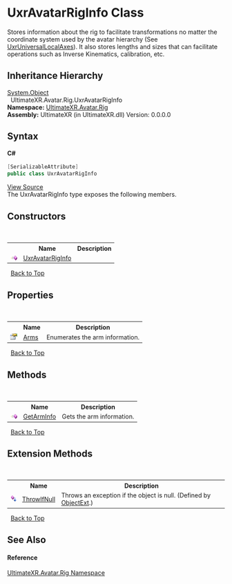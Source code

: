 # UxrAvatarRigInfo Class
 


Stores information about the rig to facilitate transformations no matter the coordinate system used by the avatar hierarchy (See <a href="T_UltimateXR_Core_Math_UxrUniversalLocalAxes">UxrUniversalLocalAxes</a>).
 It also stores lengths and sizes that can facilitate operations such as Inverse Kinematics, calibration, etc.


## Inheritance Hierarchy
<a href="https://docs.microsoft.com/dotnet/api/system.object" target="_blank" rel="noopener noreferrer">System.Object</a><br />&nbsp;&nbsp;UltimateXR.Avatar.Rig.UxrAvatarRigInfo<br />
**Namespace:**&nbsp;<a href="N_UltimateXR_Avatar_Rig">UltimateXR.Avatar.Rig</a><br />**Assembly:**&nbsp;UltimateXR (in UltimateXR.dll) Version: 0.0.0.0

## Syntax

**C#**<br />
``` C#
[SerializableAttribute]
public class UxrAvatarRigInfo
```

<a href="UltimateXR/Scripts/Avatar/Rig/UxrAvatarRigInfo.cs" rel="noopener noreferrer" title="View the source code">View Source</a><br />
The UxrAvatarRigInfo type exposes the following members.


## Constructors
&nbsp;<table><tr><th></th><th>Name</th><th>Description</th></tr><tr><td>![Public method](media/pubmethod.gif "Public method")</td><td><a href="M_UltimateXR_Avatar_Rig_UxrAvatarRigInfo__ctor">UxrAvatarRigInfo</a></td><td /></tr></table>&nbsp;
<a href="#uxravatarriginfo-class">Back to Top</a>

## Properties
&nbsp;<table><tr><th></th><th>Name</th><th>Description</th></tr><tr><td>![Public property](media/pubproperty.gif "Public property")</td><td><a href="P_UltimateXR_Avatar_Rig_UxrAvatarRigInfo_Arms">Arms</a></td><td>
Enumerates the arm information.</td></tr></table>&nbsp;
<a href="#uxravatarriginfo-class">Back to Top</a>

## Methods
&nbsp;<table><tr><th></th><th>Name</th><th>Description</th></tr><tr><td>![Public method](media/pubmethod.gif "Public method")</td><td><a href="M_UltimateXR_Avatar_Rig_UxrAvatarRigInfo_GetArmInfo">GetArmInfo</a></td><td>
Gets the arm information.</td></tr></table>&nbsp;
<a href="#uxravatarriginfo-class">Back to Top</a>

## Extension Methods
&nbsp;<table><tr><th></th><th>Name</th><th>Description</th></tr><tr><td>![Public Extension Method](media/pubextension.gif "Public Extension Method")</td><td><a href="M_UltimateXR_Extensions_System_ObjectExt_ThrowIfNull">ThrowIfNull</a></td><td>
Throws an exception if the object is null.
 (Defined by <a href="T_UltimateXR_Extensions_System_ObjectExt">ObjectExt</a>.)</td></tr></table>&nbsp;
<a href="#uxravatarriginfo-class">Back to Top</a>

## See Also


#### Reference
<a href="N_UltimateXR_Avatar_Rig">UltimateXR.Avatar.Rig Namespace</a><br />